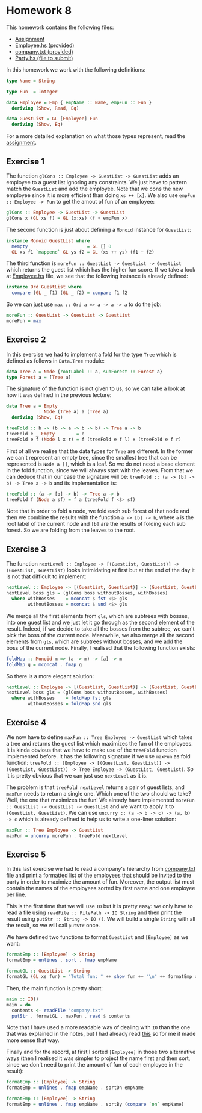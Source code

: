 # Homework 8

This homework contains the following files:
* [Assignment](assignment.pdf)
* [Employee.hs (provided)](Employee.hs)
* [company.txt (provided)](company.txt)
* [Party.hs (file to submit)](Party.hs)

In this homework we work with the following definitions:

```haskell
type Name = String

type Fun  = Integer

data Employee = Emp { empName :: Name, empFun :: Fun }
  deriving (Show, Read, Eq)

data GuestList = GL [Employee] Fun
  deriving (Show, Eq)
```

For a more detailed explanation on what those types represent, read the [assignment](assignment.pdf).

## Exercise 1

The function `glCons :: Employee -> GuestList -> GuestList` adds an employee to a guest list ignoring any constraints. We just have to pattern match the `GuestList` and add the employee. Note that we cons the new employee since it is more efficient than doing `xs ++ [x]`. We also use `empFun :: Employee -> Fun` to get the amout of fun of an employee:

```haskell
glCons :: Employee -> GuestList -> GuestList
glCons x (GL xs f) = GL (x:xs) (f + empFun x)
```

The second function is just about defining a `Monoid` instance for `GuestList`:

```haskell
instance Monoid GuestList where
  mempty                      = GL [] 0
  GL xs f1 `mappend` GL ys f2 = GL (xs ++ ys) (f1 + f2)
```

The third function is `moreFun :: GuestList -> GuestList -> GuestList` which returns the guest list which has the higher fun score. If we take a look at [Employee.hs](Employee.hs) file, we see that the following instance is already defined:

```haskell
instance Ord GuestList where
  compare (GL _ f1) (GL _ f2) = compare f1 f2
```

So we can just use `max :: Ord a => a -> a -> a` to do the job:

```haskell
moreFun :: GuestList -> GuestList -> GuestList
moreFun = max
```

## Exercise 2

In this exercise we had to implement a fold for the type `Tree` which is defined as follows in `Data.Tree` module:

```haskell
data Tree a = Node {rootLabel :: a, subForest :: Forest a}
type Forest a = [Tree a]
```

The signature of the function is not given to us, so we can take a look at how it was defined in the previous lecture:

```haskell
data Tree a = Empty
            | Node (Tree a) a (Tree a)
  deriving (Show, Eq)

treeFold :: b -> (b -> a -> b -> b) -> Tree a -> b
treeFold e _ Empty        = e
treeFold e f (Node l x r) = f (treeFold e f l) x (treeFold e f r)
```

First of all we realise that the data types for `Tree` are different. In the former we can't represent an empty tree, since the smallest tree that can be represented is `Node a []`, which is a leaf. So we do not need a base element in the fold function, since we will always start with the leaves. From that we can deduce that in our case the signature will be: `treeFold :: (a -> [b] -> b) -> Tree a -> b` and its implementation is:

```haskell
treeFold :: (a -> [b] -> b) -> Tree a -> b
treeFold f (Node a sf) = f a (treeFold f <$> sf)
```

Note that in order to fold a node, we fold each sub forest of that node and then we combine the results with the function `a -> [b] -> b`, where `a` is the root label of the current node and `[b]` are the results of folding each sub forest. So we are folding from the leaves to the root.

## Exercise 3

The function `nextLevel :: Employee -> [(GuestList, GuestList)] -> (GuestList, GuestList)` looks intimidating at first but at the end of the day it is not that difficult to implement:

```haskell
nextLevel :: Employee -> [(GuestList, GuestList)] -> (GuestList, GuestList)
nextLevel boss gls = (glCons boss withoutBosses, withBosses)
  where withBosses    = mconcat $ fst <$> gls
        withoutBosses = mconcat $ snd <$> gls
```

We merge all the first elements from `gls`, which are subtrees with bosses, into one guest list and we just let it go through as the second element of the result. Indeed, if we decide to take all the bosses from the subtree, we can't pick the boss of the current node. Meanwhile, we also merge all the second elements from `gls`, which are subtrees without bosses, and we add the boss of the current node. Finally, I realised that the following function exists:

```haskell
foldMap :: Monoid m => (a -> m) -> [a] -> m
foldMap g = mconcat . fmap g
```

So there is a more elegant solution:

```haskell
nextLevel :: Employee -> [(GuestList, GuestList)] -> (GuestList, GuestList)
nextLevel boss gls = (glCons boss withoutBosses, withBosses)
  where withBosses    = foldMap fst gls
        withoutBosses = foldMap snd gls
```

## Exercise 4

We now have to define `maxFun :: Tree Employee -> GuestList` which takes a tree and returns the guest list which maximizes the fun of the employees. It is kinda obvious that we have to make use of the `treeFold` function implemented before. It has the following signature if we use `maxFun` as fold function: `treeFold :: (Employee -> [(GuestList, GuestList)] -> (GuestList, GuestList)) -> Tree Employee -> (GuestList, GuestList)`. So it is pretty obvious that we can just use `nextLevel` as it is.

The problem is that `treeFold nextLevel` returns a pair of guest lists, and `maxFun` needs to return a single one. Which one of the two should we take? Well, the one that maximizes the fun! We already have implemented `moreFun :: GuestList -> GuestList -> GuestList` and we want to apply it to `(GuestList, GuestList)`. We can use `uncurry :: (a -> b -> c) -> (a, b) -> c` which is already defined to help us to write a one-liner solution:

```haskell
maxFun :: Tree Employee -> GuestList
maxFun = uncurry moreFun . treeFold nextLevel
```

## Exercise 5

In this last exercise we had to read a company's hierarchy from [company.txt](company.txt) file and print a formatted list of the employees that should be invited to the party in order to maximize the amount of fun. Moreover, the output list must contain the names of the employees sorted by first name and one employee per line.

This is the first time that we will use `IO` but it is pretty easy: we only have to read a file using `readFile :: FilePath -> IO String` and then print the result using `putStr :: String -> IO ()`. We will build a single `String` with all the result, so we will call `putStr` once.

We have defined two functions to format `GuestList` and `[Employee]` as we want:

```haskell
formatEmp :: [Employee] -> String
formatEmp = unlines . sort . fmap empName

formatGL :: GuestList -> String
formatGL (GL xs fun) = "Total fun: " ++ show fun ++ "\n" ++ formatEmp xs
```

Then, the main function is pretty short:

```haskell
main :: IO()
main = do
  contents <- readFile "company.txt"
  putStr . formatGL . maxFun . read $ contents
```

Note that I have used a more readable way of dealing with `IO` than the one that was explained in the notes, but I had already read [this](http://learnyouahaskell.com/input-and-output) so for me it made more sense that way.

Finally and for the record, at first I sorted `[Employee]` in those two alternative ways (then I realised it was simpler to project the name first and then sort, since we don't need to print the amount of fun of each employee in the result):

```haskell
formatEmp :: [Employee] -> String
formatEmp = unlines . fmap empName . sortOn empName

formatEmp :: [Employee] -> String
formatEmp = unlines . fmap empName . sortBy (compare `on` empName)
```

